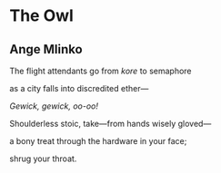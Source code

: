# The Owl
## Ange Mlinko
The flight attendants
go
from _kore_ to semaphore

as a city falls into
discredited ether—

 _Gewick, gewick, oo-oo!_

Shoulderless
stoic, take—from hands wisely
gloved—

a bony treat
through the hardware
in your face;

shrug your throat.